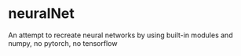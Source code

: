# neuralNet
An attempt to recreate neural networks by using built-in modules and numpy, no pytorch, no tensorflow
